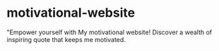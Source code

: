 # motivational-website
"Empower yourself with My motivational website! Discover a wealth of inspiring quote that keeps me motivated. 
